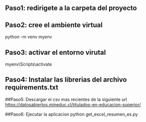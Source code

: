 ## Paso1: redirigete a la carpeta del proyecto

## Paso2: cree el ambiente virtual
python -m venv myenv

## Paso3: activar el entorno virutal
myenv\Scripts\activate 

## Paso4: Instalar las librerias del archivo requirements.txt

##Paso5: Descargar el csv mas recientes de la siguiente url https://datosabiertos.mineduc.cl/titulados-en-educacion-superior/

##Paso6: Ejecutar la aplicacion
python get_excel_resumen_es.py